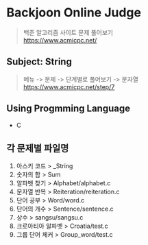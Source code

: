 Backjoon Online Judge
======================
> 백준 알고리즘 사이트 문제 풀어보기   
> <https://www.acmicpc.net/>   

Subject: String
------------------------------------------
> 메뉴 -> 문제 -> 단계별로 풀어보기 -> 문자열   
> <https://www.acmicpc.net/step/7>

Using Progmming Language
---------------------
* C

각 문제별 파일명
---------------
1. 아스키 코드      > _String
2. 숫자의 합        > Sum
3. 알파벳 찾기      > Alphabet/alphabet.c
4. 문자열 반복      > Reiteration/reiteration.c
5. 단어 공부        > Word/word.c
6. 단어의 개수      > Sentence/sentence.c
7. 상수             > sangsu/sangsu.c
9. 크로아티아 알파벳 > Croatia/test.c
10. 그룹 단어 체커   > Group_word/test.c
